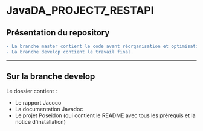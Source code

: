 # JavaDA_PROJECT7_RESTAPI

Présentation du repository
-----------------------------------

```diff
- La branche master contient le code avant réorganisation et optimisation. 
- La branche develop contient le travail final. 
```
-----------------------
Sur la branche develop
-----------------------

Le dossier contient :
  * Le rapport Jacoco
  * La documentation Javadoc
  * Le projet Poseidon (qui contient le README avec tous les prérequis et la notice d'installation)

  
